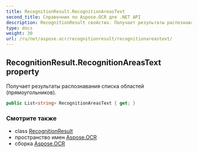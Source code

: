 ```yaml
---
title: RecognitionResult.RecognitionAreasText
second_title: Справочник по Aspose.OCR для .NET API
description: RecognitionResult свойство. Получает результаты распознавания списка областей прямоугольников.
type: docs
weight: 30
url: /ru/net/aspose.ocr/recognitionresult/recognitionareastext/
---
```

## RecognitionResult.RecognitionAreasText property

Получает результаты распознавания списка областей (прямоугольников).

```csharp
public List<string> RecognitionAreasText { get; }
```

### Смотрите также

* class [RecognitionResult](../)
* пространство имен [Aspose.OCR](../../recognitionresult/)
* сборка [Aspose.OCR](../../../)


